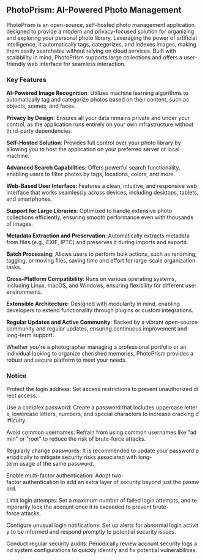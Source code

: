 ## PhotoPrism: AI-Powered Photo Management

PhotoPrism is an open-source, self-hosted photo management application designed to provide a modern and privacy-focused solution for organizing and exploring your personal photo library. Leveraging the power of artificial intelligence, it automatically tags, categorizes, and indexes images, making them easily searchable without relying on cloud services. Built with scalability in mind, PhotoPrism supports large collections and offers a user-friendly web interface for seamless interaction.

### Key Features

**AI-Powered Image Recognition**: Utilizes machine learning algorithms to automatically tag and categorize photos based on their content, such as objects, scenes, and faces.

**Privacy by Design**: Ensures all your data remains private and under your control, as the application runs entirely on your own infrastructure without third-party dependencies.

**Self-Hosted Solution**: Provides full control over your photo library by allowing you to host the application on your preferred server or local machine.

**Advanced Search Capabilities**: Offers powerful search functionality, enabling users to filter photos by tags, locations, colors, and more.

**Web-Based User Interface**: Features a clean, intuitive, and responsive web interface that works seamlessly across devices, including desktops, tablets, and smartphones.

**Support for Large Libraries**: Optimized to handle extensive photo collections efficiently, ensuring smooth performance even with thousands of images.

**Metadata Extraction and Preservation**: Automatically extracts metadata from files (e.g., EXIF, IPTC) and preserves it during imports and exports.

**Batch Processing**: Allows users to perform bulk actions, such as renaming, tagging, or moving files, saving time and effort for large-scale organization tasks.

**Cross-Platform Compatibility**: Runs on various operating systems, including Linux, macOS, and Windows, ensuring flexibility for different user environments.

**Extensible Architecture**: Designed with modularity in mind, enabling developers to extend functionality through plugins or custom integrations.

**Regular Updates and Active Community**: Backed by a vibrant open-source community and regular updates, ensuring continuous improvement and long-term support.

Whether you're a photographer managing a professional portfolio or an individual looking to organize cherished memories, PhotoPrism provides a robust and secure platform to meet your needs.

### Notice

Protect the login address: Set access restrictions to prevent unauthorized direct access.
    
Use a complex password: Create a password that includes uppercase letters, lowercase letters, numbers, and special characters to increase cracking difficulty.
    
Avoid common usernames: Refrain from using common usernames like "admin" or "root" to reduce the risk of brute-force attacks.
    
Regularly change passwords: It is recommended to update your password periodically to mitigate security risks associated with long-term usage of the same password.
    
Enable multi-factor authentication: Adopt two-factor authentication to add an extra layer of security beyond just the password.
    
Limit login attempts: Set a maximum number of failed login attempts, and temporarily lock the account once it is exceeded to prevent brute-force attacks.
    
Configure unusual login notifications: Set up alerts for abnormal login activity to be informed and respond promptly to potential security issues.
    
Conduct regular security audits: Periodically review account security logs and system configurations to quickly identify and fix potential vulnerabilities.
        